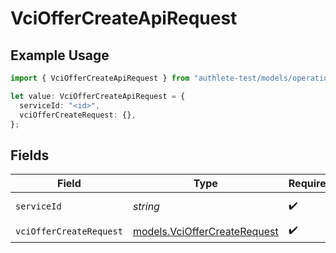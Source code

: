 # VciOfferCreateApiRequest

## Example Usage

```typescript
import { VciOfferCreateApiRequest } from "authlete-test/models/operations";

let value: VciOfferCreateApiRequest = {
  serviceId: "<id>",
  vciOfferCreateRequest: {},
};
```

## Fields

| Field                                                                 | Type                                                                  | Required                                                              | Description                                                           |
| --------------------------------------------------------------------- | --------------------------------------------------------------------- | --------------------------------------------------------------------- | --------------------------------------------------------------------- |
| `serviceId`                                                           | *string*                                                              | :heavy_check_mark:                                                    | A service ID.                                                         |
| `vciOfferCreateRequest`                                               | [models.VciOfferCreateRequest](../../models/vcioffercreaterequest.md) | :heavy_check_mark:                                                    | N/A                                                                   |